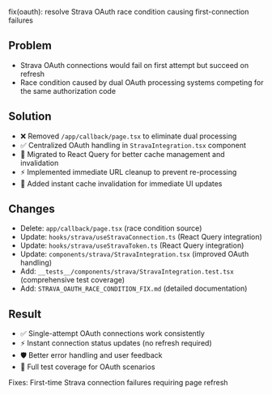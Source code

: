 fix(oauth): resolve Strava OAuth race condition causing first-connection failures

## Problem

- Strava OAuth connections would fail on first attempt but succeed on refresh
- Race condition caused by dual OAuth processing systems competing for the same authorization code

## Solution

- ❌ Removed `/app/callback/page.tsx` to eliminate dual processing
- ✅ Centralized OAuth handling in `StravaIntegration.tsx` component
- 🔄 Migrated to React Query for better cache management and invalidation
- ⚡ Implemented immediate URL cleanup to prevent re-processing
- 🎯 Added instant cache invalidation for immediate UI updates

## Changes

- Delete: `app/callback/page.tsx` (race condition source)
- Update: `hooks/strava/useStravaConnection.ts` (React Query integration)
- Update: `hooks/strava/useStravaToken.ts` (React Query integration)
- Update: `components/strava/StravaIntegration.tsx` (improved OAuth handling)
- Add: `__tests__/components/strava/StravaIntegration.test.tsx` (comprehensive test coverage)
- Add: `STRAVA_OAUTH_RACE_CONDITION_FIX.md` (detailed documentation)

## Result

- ✅ Single-attempt OAuth connections work consistently
- ⚡ Instant connection status updates (no refresh required)
- 🛡️ Better error handling and user feedback
- 🧪 Full test coverage for OAuth scenarios

Fixes: First-time Strava connection failures requiring page refresh
